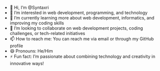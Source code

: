 - 👋 Hi, I’m @Syntaxri
- 👀 I’m interested in web development, programming, and technology
- 🌱 I’m currently learning more about web development, informatics, and improving my coding skills
- 💞️ I’m looking to collaborate on web development projects, coding challenges, or tech-related initiatives
- 📫 How to reach me: You can reach me via email or through my GitHub profile
- 😄 Pronouns: He/Him
- ⚡ Fun fact: I’m passionate about combining technology and creativity in innovative ways!
